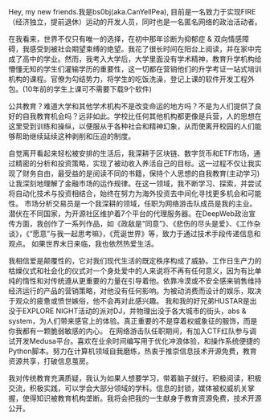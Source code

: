 Hey, my new friends.我是bs0bj(aka.CanYellPea), 目前是一名致力于实现FIRE（经济独立，提前退休）运动的开发人员，同时也是一名匿名网络的政治活动者。

在我看来，世界不仅只有唯一的选择，在初中那年诊断为抑郁症 & 双向情感障碍，我感受到被社会期望束缚的绝望。我花了很长时间在阳台上阅读，并在家中完成了高中的学业。然而，我考入大学后，大学里面没有学术精神，教育升学机构给懵懂无知的学生们灌输学历的重要性，这一切都在营销他们的升学考证一站式培训机构的课程。官僚为勾结势力，将学生的吃饭洗澡，登记上课的软件开发工程外包。(10年前的学生上课可不需要下载9个软件)

公共教育？难道大学和其他学术机构不是改变命运的地方吗？不是为人们提供了良好的自我教育机会吗？远非如此。学校比任何其他机构都更像是兵营，人的思想在这里受到训练和操纵，以便服从于各种社会和精神幻象，从而使离开校园的人们能够帮助继续延续这种剥削和压迫的制度。

自觉离开看起来轻松被安排的生活后，我深耕于区块链、数字货币和ETF市场，通过精密的分析和投资策略，实现了被动收入养活自己的目标。这一过程不仅让我实现了财务自由，最受益的是阅读不同的书籍，保持个人思想的自我教育(主动学习)让我深刻地理解了金融市场的运作规律。在这一领域，我不断学习、探索，并尝试将自动化技术与投资相结合，始终在努力为海外投资去中间化寻找更多机会和可能性。
市场分析交易员是一个我深耕的领域，任职为网络游击队成员是我的主业。潜伏在不同国家，为开源社区维护着7个平台的代理服务器。在DeepWeb政治宣传方面，我创作了一系列作品，如《政敌是“同意”》、《悲伤的尽头是爱》、《工作杂谈》，《“愿意”与我一起思考嘛》，《荒诞世界》等，致力于通过技术手段传递信息和观点。
如果世界末日来临，我也依然热爱生活。

我相信爱是颠覆性的，它对我们现代生活的既定秩序构成了威胁。工作日生产力的枯燥仪式和社会化的仪式对一个身处爱中的人来说将不再有任何意义，因为有比单纯的惰性和对传统遵从更重要的力量在引导着他。依靠冷漠或不安全感来销售维持经济运行的产品的营销策略，对他没有任何影响。为被动消费而设计的娱乐，取决于观众的疲惫或愤世嫉俗，他不会再对此感兴趣。
我和我的好兄弟HUSTAR是出没于EXPLORE NIGHT活动的派对DJ，并物理出没于各大城市的街头，abs & system，为人们带来感官上的体验。真正重要的不是穿着权威象征的服饰，而是你我都有一颗脆弱敏感的内心。
在网络游击队任职期间，有加入CTF红队参与调试开发Medusa平台。喜欢在业余时间编写用于优化冲浪体验，和操作系统便捷的Python脚本。努力在计算机领域自我磨练，热衷于推崇信息技术开源免费，教育资源共享，打破信息茧房。

我对传统教育充满质疑，我认为如果人想要学习，带着脑子就行。积极阅读，积极交流，积极实践，可以学会大部分领域的学科。信息的封锁，媒体被权威机关掌握，使得知识被教育机构垄断。我将会把我的一生献身于教育资源免费，技术开源公开。
